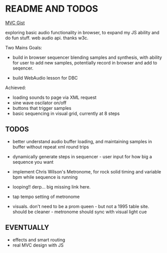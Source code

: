 # README AND TODOS

[MVC Gist](https://gist.github.com/avifoxi)



exploring basic audio functionality in browser, to expand my JS ability and do fun stuff. web audio api. thanks w3c. 

Two Mains Goals:
- build in browser sequencer blending samples and synthesis, with ability for user to add new samples, potentially record in browser and add to seqencer. 

- build WebAudio lesson for DBC

Achieved: 
- loading sounds to page via XML request
- sine wave oscilator on/off
- buttons that trigger samples
- basic sequencing in visual grid, currently at 8 steps

## TODOS

- better understand audio buffer loading, and maintaining samples in buffer without repeat xml round trips

- dynamically generate steps in sequencer - user input for how big a sequence you want

- implement Chris Wilson's Metronome, for rock solid timing and variable bpm while sequence is running

- looping!! derp... big missing link here. 

- tap tempo setting of metronome

- visuals. don't need to be a prom queen - but not a 1995 table site. should be cleaner - metronome should sync with visual light cue


## EVENTUALLY 

- effects and smart routing
- real MVC design with JS



